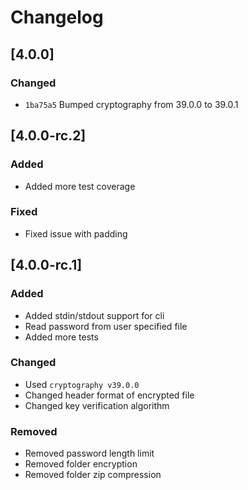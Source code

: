 # Changelog

## [4.0.0]

### Changed

- `1ba75a5` Bumped cryptography from 39.0.0 to 39.0.1

## [4.0.0-rc.2]

### Added

- Added more test coverage

### Fixed

- Fixed issue with padding

## [4.0.0-rc.1]

### Added

- Added stdin/stdout support for cli
- Read password from user specified file
- Added more tests

### Changed

- Used `cryptography v39.0.0`
- Changed header format of encrypted file
- Changed key verification algorithm

### Removed

- Removed password length limit
- Removed folder encryption
- Removed folder zip compression

